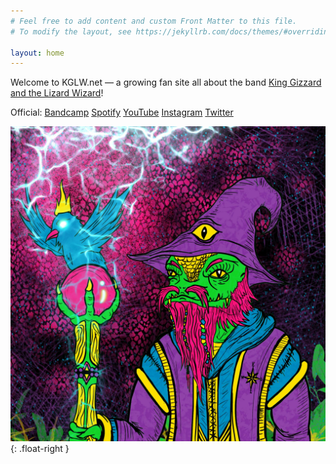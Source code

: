 ```yaml
---
# Feel free to add content and custom Front Matter to this file.
# To modify the layout, see https://jekyllrb.com/docs/themes/#overriding-theme-defaults

layout: home
---
```


Welcome to KGLW.net — a growing fan site all about the band [King Gizzard and the Lizard Wizard](https://kinggizzardandthelizardwizard.com)!

Official:
[Bandcamp](https://kinggizzard.bandcamp.com)
[Spotify](https://open.spotify.com/user/zk8c88m22bra3fvoelp0h87pn)
[YouTube](https://www.youtube.com/channel/UCNiyS8zr2RIddszLwtoyUow)
[Instagram](https://www.instagram.com/kinggizzard)
[Twitter](https://twitter.com/kinggizzard)

![color drawing of a Lizard Wizard, holding a staff with a crowned bird perched atop](/assets/kglw.jpeg){: .float-right }
